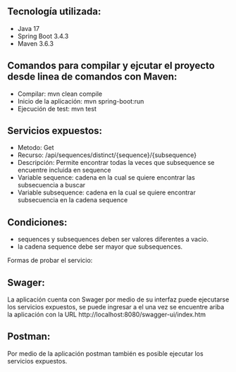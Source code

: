 ## Tecnología utilizada: 
* Java 17
* Spring Boot 3.4.3
* Maven 3.6.3

## Comandos para compilar y ejcutar el proyecto desde linea de comandos con Maven:

* Compilar:					        mvn clean compile
* Inicio de la aplicación:	mvn spring-boot:run
* Ejecución de test:				mvn test

## Servicios expuestos:
* Metodo: Get
* Recurso: /api/sequences/distinct/{sequence}/{subsequence}
* Descripción: Permite encontrar todas la veces que subsequence se encuentre incluida en sequence
* Variable sequence: cadena en la cual se quiere encontrar las subsecuencia a buscar
* Variable subsequence: cadena en la cual se quiere encontrar subsecuencia en la cadena sequence
	
## Condiciones:
* sequences y subsequences deben ser valores diferentes a vacio.
* la cadena sequence debe ser mayor que subsequences.

Formas de probar el servicio:

## Swager:
La aplicación cuenta con Swager por medio de su interfaz puede ejecutarse los servicios expuestos, se puede ingresar a el una vez se encuentre ariba la aplicación con la URL http://localhost:8080/swagger-ui/index.htm	

## Postman:
Por medio de la aplicación postman también es posible ejecutar los servicios expuestos.

